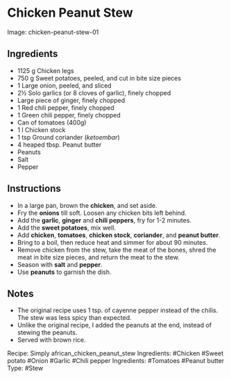 # Chicken Peanut Stew

Image: chicken-peanut-stew-01

## Ingredients

+ 1125 g Chicken legs
+ 750 g Sweet potatoes, peeled, and cut in bite size pieces
+ 1 Large onion, peeled, and sliced
+ 2&half; Solo garlics (or 8 cloves of garlic), finely chopped
+ Large piece of ginger, finely chopped
+ 1 Red chili pepper, finely chopped
+ 1 Green chili pepper, finely chopped
+ Can of tomatoes (400g)
+ 1 l Chicken stock
+ 1 tsp Ground coriander (*ketoembar*)
+ 4 heaped tbsp. Peanut butter
+ Peanuts
+ Salt
+ Pepper

## Instructions

* In a large pan, brown the **chicken**, and set aside.
* Fry the **onions** till soft. Loosen any chicken bits left behind.
* Add the **garlic**, **ginger** and **chili peppers**, fry for 1-2 minutes.
* Add the **sweet potatoes**, mix well.
* Add **chicken**, **tomatoes**, **chicken stock**, **coriander**, 
  and **peanut butter**.
* Bring to a boil, then reduce heat and simmer for about 90 minutes.
* Remove chicken from the stew, take the meat of the bones, shred the meat
  in bite size pieces, and return the meat to the stew.
* Season with **salt** and **pepper**.
* Use **peanuts** to garnish the dish.

## Notes

* The original recipe uses 1 tsp. of cayenne pepper instead of the chilis.
  The stew was less spicy than expected.
* Unlike the original recipe, I added the peanuts at the end, instead of
  stewing the peanuts.
* Served with brown rice.

Recipe: Simply african_chicken_peanut_stew
Ingredients: #Chicken #Sweet potato #Onion #Garlic #Chili pepper
Ingredients: #Tomatoes #Peanut butter 
Type: #Stew
